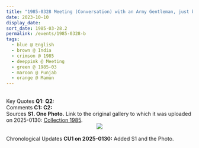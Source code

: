 ```yaml
---
title: "1985-0328 Meeting (Conversation) with an Army Gentleman, just before the start of the Public Program Inaugurating the International Sahaja Public School, Courtyard, Ancestral Mahajan House, Māmūn Village (7 kms ENE of Paṭhānakoṭ), Punjab, India"
date: 2023-10-10
display_date: 
sort_date: 1985-03-28.2
permalink: /events/1985-0328-b
tags:
  - blue @ English
  - brown @ India
  - crimson @ 1985
  - deeppink @ Meeting
  - green @ 1985-03
  - maroon @ Punjab
  - orange @ Mamun
---
```


<br>

<wave-list>
  <list-title color="DarkSeaGreen" width="55">Key Quotes</list-title>
  <list-item color="BlanchedAlmond" width="280"><b>Q1:</b> <i></i></list-item>
  <list-item color="Lavender" width="280"><b>Q2:</b> <i></i></list-item>
</wave-list>

<br>

<wave-list>
  <list-title color="DarkSeaGreen" width="55">Comments</list-title>
  <list-item color="BlanchedAlmond" width="280"><b>C1:</b> <i></i></list-item>
  <list-item color="Lavender" width="280"><b>C2:</b> <i></i></list-item>
</wave-list>

<br>

<wave-list>
  <list-title color="DarkSeaGreen" width="40">Sources</list-title>
  <list-item color="BlanchedAlmond"  width="280"><b>S1. One Photo.</b> Link to the original gallery to which it was uploaded on 2025-0130: <a href="https://eternalmoments.smugmug.com/Collections/Yogi-Mahajan-Collection/1985">Collection 1985</a>.</list-item>
</wave-list>

<div style="text-align: center"><img src="https://pub-bcc3cbe9b1e94ba1ac28915f7a3900fa.r2.dev/1985-0328_Meeting_(Conversation)_with_an_Army_Gentleman_just_before_the_Public_Program_Inaugurating_the_International_Sahaja_Public_School_Courtyard_Ancestral_Mahajan_House_Mamun_Village_Punjab_India_01_(Yogi_Mahajan_Collection).jpg" /></div>

<br>

<wave-list>
  <list-title color="DarkSeaGreen" width="110">Chronological Updates</list-title>
  <list-item color="BlanchedAlmond"  width="280"><b>CU1 on 2025-0130:</b> Added S1 and the Photo.</list-item>
</wave-list>
